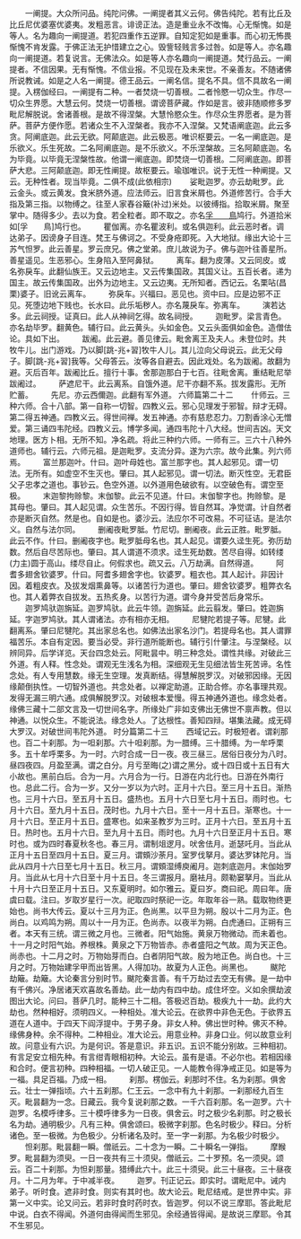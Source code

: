 <!-- { "loadSidebar": true } -->
　　一阐提。大众所问品。纯陀问佛。一阐提者其义云何。佛告纯陀。若有比丘及比丘尼优婆塞优婆夷。发粗恶言。诽谤正法。造是重业永不改悔。心无惭愧。如是等人。名为趣向一阐提道。若犯四重作五逆罪。自知定犯如是重事。而心初无怖畏惭愧不肯发露。于佛正法无护惜建立之心。毁訾轻贱言多过咎。如是等人。亦名趣向一阐提道。若复说言。无佛法众。如是等人亦名趣向一阐提道。梵行品云。一阐提者。不信因果。无有惭愧。不信业报。不见现在及未来世。不亲善友。不随诸佛所说教诫。如是之人名一阐提。德王品云。一阐名信。提名不具。信不具故名一阐提。入楞伽经曰。一阐提有二种。一者焚烧一切善根。二者怜愍一切众生。作尽一切众生界愿。大慧云何。焚烧一切善根。谓谤菩萨藏。作如是言。彼非随顺修多罗毗尼解脱说。舍诸善根。是故不得涅槃。大慧怜愍众生。作尽众生界愿者。是为菩萨。菩萨方便作愿。若诸众生不入涅槃者。我亦不入涅槃。又梵语阐底迦。此云多贪。阿阐底迦。此云无欲。阿颠底迦。此云极恶。唯识枢要云。一名一阐底迦。是乐欲义。乐生死故。二名阿阐底迦。是不乐欲义。不乐涅槃故。三名阿颠底迦。名为毕竟。以毕竟无涅槃性故。他谓一阐底迦。即焚烧一切善根。二阿阐底迦。即菩萨大悲。三阿颠底迦。即无性阐提。故枢要云。瑜珈唯识。说于无性一种阐提。又云。无种性者。现当毕竟。二俱不成(此依相宗)
　　娑毗迦罗。亦云劫毗罗。此云金头。或云黄发。食米脐外道。应法师云。旧言食米屑也。外道修苦行。合手大指及第三指。以物缚之。往至人家舂谷簸(补过)米处。以彼缚指。拾取米屑。聚至掌中。随得多少。去以为食。若全粒者。即不取之。亦名[孚　　鳥](音孚)鸠行。外道拾米如[孚　　鳥]鸠行也。
　　瞿伽离。亦名瞿波利。或名俱迦利。此云恶时者。调达弟子。因谤身子目连。梵王与佛诃之。不受身疮即死。入大地狱。缘出大论十三苏气怛罗。此云善星。罗云庶兄。佛之堂弟。庶儿故说为子。佛与迦叶往善星所。善星遥见。生恶邪心。生身陷入至阿鼻狱。
　　离车。翻为皮薄。又云同皮。或名弥戾车。此翻仙族王。又云边地主。又云传集国政。其国义让。五百长者。递为国主。故云传集国政。出外为边地主。又云边夷。无所知者。西记云。名栗呫(昌栗)婆子。旧讹云离车。
　　弥戾车。兴福曰。恶见也。资中曰。应是边邪不正见。死堕边地下贱也。长水曰。此乐垢秽人。亦名蔑戾车。弥离车。
　　演若达多。此云祠授。证真曰。此人从神祠乞得。故名祠授。
　　迦毗罗。梁言青色。亦名劫毕罗。翻黄色。辅行曰。此云黄头。头如金色。又云头面俱如金色。造僧佉论。具如下出。
　　跋阇。此云避。善见律云。毗舍离王及夫人。未登位时。共牧牛儿。出门游戏。乃以脚[跳-兆+習]牧牛人儿。其儿泣向父母说云。此无父母子。脚[跳-兆+習]我等。父母答云。汝等各自避去。因此戏处。名为跋阇。故翻为避。灭后百年。跋阇比丘。擅行十事。舍那迦那白于七百。往毗舍离。重结毗尼举跋阇过。
　　萨遮尼干。此云离系。自饿外道。尼干亦翻不系。拔发露形。无所贮蓄。
　　先尼。亦云西儞迦。此翻有军外道。
六师篇第二十二
　　什师云。三种六师。合十八部。第一自称一切智。四教义云。邪心见理发于邪智。辩才无碍。第二得五神通。四教义云。得世间禅。发五神通。亦有慈悲忍力。刀割香涂心无憎爱。第三诵四韦陀经。四教义云。博学多闻。通四韦陀十八大经。世间吉凶。天文地理。医方卜相。无所不知。净名疏。将此三种约六师。一师有三。三六十八种外道师也。辅行云。六师元祖。是迦毗罗。支流分异。遂为六宗。故今此集。列六师焉。
　　富兰那迦叶。什曰。迦叶母姓也。富兰那字也。其人起邪见。谓一切法。无所有。如虚空不生灭也。肇曰。其人起邪见。谓一切法。断灭性空。无君臣父子忠孝之道也。事钞云。色空外道。以外道用色破欲有。以空破色有。谓空至极。
　　末迦黎拘赊黎。末伽黎。此云不见道。什曰。末伽黎字也。拘赊黎。是其母也。肇曰。其人起见谓。众生苦乐。不因行得。皆自然耳。净觉谓。计自然者亦是断灭自然。然是也。自如是也。婆沙云。法应尔不可改易。不可征诘。是法尔义。自然与法尔同。
　　删阇夜毗罗胝。竹尼切。删阇夜。此云正胜。毗罗胝。此云不作。什曰。删阇夜字也。毗罗胝母名也。其人起见。谓要久迳生死。弥历劫数。然后自尽苦际也。肇曰。其人谓道不须求。迳生死劫数。苦尽自得。如转缕(力主)圆于高山。缕尽自止。何假求也。疏又云。八万劫满。自然得道。
　　阿耆多翅舍钦婆罗。什曰。阿耆多翅舍字也。钦婆罗。粗衣也。其人起计。非因计因。着粗皮衣。及拔发烟熏鼻等。以诸苦行为道也。肇曰。翅舍钦婆罗。粗弊衣名也。其人着弊衣自拔发。五热炙身。以苦行为道。谓今身并受苦后身常乐。
　　迦罗鸠驮迦旃延。迦罗鸠驮。此云牛领。迦旃延。此云翦发。肇曰。姓迦旃延。字迦罗鸠驮。其人谓诸法。亦有相亦无相。
　　尼犍陀若提子等。尼犍。此翻离系。肇曰尼犍陀。其出家总名也。如佛法出家名沙门。若提母名也。其人谓罪福苦乐。本自有定因。要当必受。非行道所能断也。辅行引什肇注。与涅槃经。以辨同异。后学详览。天台四念处云。阿毗昙中。明三种念处。谓性共缘。对破此三外道。有人释。性念处。谓观无生浅名为相。深细观无生见细法皆生死苦谛。名性念处。有人专用慧数。缘无生空理。发真断结。得慧解脱罗汉。对破邪因缘。无因缘颠倒执性。一切智外道也。共念处者。以禅定助道。正助合修。亦名事理共观。发得无漏三明六通。成俱解脱罗汉。对破根本爱慢。得五神通外道也。缘念处者。缘佛三藏十二部文言及一切世间名字。所缘处广非如支佛出无佛世不禀声教。但以神通。以悦众生。不能说法。缘念处人。了达根性。善知四辩。堪集法藏。成无碍大罗汉。对破世间韦陀外道。
时分篇第二十三
　　西域记云。时极短者。谓刹那也。百二十刹那。为一呾刹那。六十呾刹那。为一腊缚。三十腊缚。为一牟呼栗多。五十牟呼栗多。为一时。六时合成一日一夜。夜三昼三。居俗日夜分为八时。昼四夜四。月盈至满。谓之白分。月亏至晦(之)谓之黑分。或十四日或十五日有大小故也。黑前白后。合为一月。六月合为一行。日游在内北行也。日游在外南行也。总此二行。合为一岁。又分一岁以为六时。正月十六日。至三月十五日。渐热也。三月十六日。至五月十五日。盛热也。五月十六日至七月十五日。雨时也。七月十六日。至九月十五日。茂时也。九月十六日。至十一月十五日。渐寒也。十一月十六日。至正月十五日。盛寒也。如来圣教岁为三时。正月十六日。至五月十五日。热时也。五月十六日。至九月十五日。雨时也。九月十六日至正月十五日。寒时也。或为四时春夏秋冬也。春三月。谓制俎逻月。吠舍佉月。逝瑟吒月。当此从正月十五日至四月十五日。夏三月。谓頞沙荼月。室罗伐拏月。婆达罗钵陀月。当此从四月十六日至七月十五日。秋三月。谓頞湿缚庾阇月。迦刺底迦月。末伽始罗月。当此从七月十六日至十月十五日。冬三谓报月。磨袪月。颇勒窭拏月。当此从十月十六日至正月十五日。又东夏明时。如尔雅云。夏曰岁。商曰祀。周曰年。唐虞曰载。注曰。岁取岁星行一次。祀取四时祭祀一讫。年取年谷一熟。载取物终更始也。尚书大传云。夏以十三月为正。色尚黑。以平旦为朔。殷以十二月为正。色尚白。以鸡鸣为朔。周以十一月为正。色尚赤。以夜半为朔。白虎通曰。正朔有三者。本天有三统。谓三微之月也。三微者。阳气始施。黄泉万物微动。而未着也。十一月之时阳气始。养根株。黄泉之下万物皆赤。赤者盛阳之气故。周为天正色。尚赤也。十二月之时。万物始芽而白。白者阴阳气故。殷为地正色。尚白也。十三月之时。万物始建孚甲而出皆黑。人得加功。故夏为人正色。尚黑也。
　　颰陀劫簸。劫簸。大论秦言分别时节。颰陀秦言善。有千万劫过去空无有佛。是一劫中有千佛兴。净居诸天欢喜故名善劫。此一劫内有四中劫。成住坏空。义如余撰劫波图出大论。问曰。菩萨几时。能种三十二相。答极迟百劫。极疾九十一劫。此约大劫也。然种相好。须明四义。一种相处。准大论云。在欲界中非色无色。于欲界五道在人道中。于四天下阎浮提中。于男子身。非女人种。佛出世时种。佛灭不种。缘佛身种。余不得种。二种相业。准大论云。用意业种。非身口业。何以故意业利故。问意业有六识。为是何识。答是意识。非五识。五识不能分别故。三种相初。有言足安立相先种。有言绀青眼相初种。大论云。虽有是语。不必尔也。若相因缘和合时。便言初种。四种相福。一切人破正见。一人能教令得净戒正见。如是等为一福。具足百福。乃成一相。
　　刹那。楞伽云。刹那时不住。名为刹那。俱舍云。壮士一弹指顷。六十五刹那。仁王云。一念中有九十刹那。一刹那经九百生灭。毗昙翻为一念。日藏云。我今复说刹那之数。一千六百刹那。名一迦罗。六十迦罗。名模呼律多。三十模呼律多为一日夜。俱舍云。时之极少名刹那。时之极长名为劫。通明极少。凡有三种。俱舍颂曰。极微字刹那。色名时极少。释曰。分析诸色。至一极微。为色极少。分析诸名及时。至一字一刹那。为名极少时极少。
　　怛刹那。毗昙翻一瞬。僧祇云。二十念为一瞬。二十瞬名一弹指。
　　摩睺罗。毗昙翻为须臾。一日一夜共有三十须臾。僧祇云。二十罗预。名一须臾。颂云。百二十刹那。为怛刹那量。猎缚此六十。此三十须臾。此三十昼夜。三十昼夜月。十二月为年。于中减半夜。
　　迦罗。刊正记云。即实时。谓毗尼中。诫内弟子。听时食。遮非时食。则实有其时也。故大论云。毗尼结戒。是世界中实。非第一义中实。论又问云。若非时食时药时衣。皆迦罗。何以不说三摩耶。答此毗尼中说。白衣不得闻。外道何由得闻而生邪见。余经通皆得闻。是故说三摩耶。令其不生邪见。
